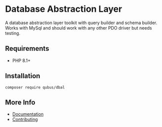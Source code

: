 # Database Abstraction Layer

A database abstraction layer toolkit with query builder and schema builder. Works with MySql and should work with any other PDO driver but needs testing.

## Requirements
* PHP 8.1+

## Installation
```
composer require qubus/dbal
```

## More Info
- [Documentation](https://docs.qubusphp.com/dbal/)
- [Contributing](https://docs.qubusphp.com/contributing/)
